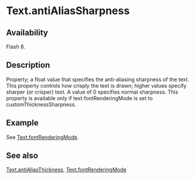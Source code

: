 # Text.antiAliasSharpness

## Availability

Flash 8.

## Description

Property; a float value that specifies the anti-aliasing sharpness of the text. This property controls how crisply the text is drawn; higher values specify sharper (or crisper) text. A value of 0 specifies normal sharpness. This property is available only if text.fontRenderingMode is set to customThicknessSharpness.

## Example

See [Text.fontRenderingMode](../Text_object/Text10.md).

## See also

[Text.antiAliasThickness](../Text_object/Text2.md), [Text.fontRenderingMode](../Text_object/Text10.md)
